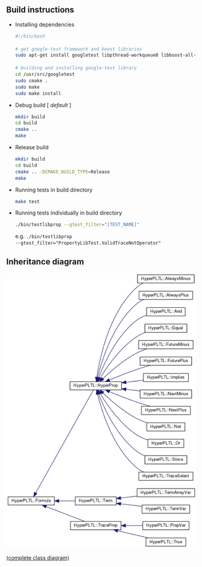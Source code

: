 

## Build instructions

* Installing dependencies

  ```bash
  #!/bin/bash
  
  # get google-test framework and boost libraries
  sudo apt-get install googletest libpthread-workqueue0 libboost-all-dev
  
  # building and installing google-test library
  cd /usr/src/googletest
  sudo cmake .
  sudo make
  sudo make install
  ```

- Debug build [ *default* ]

  ```bash
  mkdir build
  cd build
  cmake ..
  make
  ```

- Release build

  ```bash
  mkdir build
  cd build
  cmake .. -DCMAKE_BUILD_TYPE=Release
  make
  ```

- Running tests in build directory

  ```bash
  make test
  ```
- Running tests individually in build directory
  ```bash
  ./bin/testlibprop --gtest_filter="[TEST_NAME]"
  ```
  e.g. <code>./bin/testlibprop --gtest_filter="PropertyLibTest.ValidTraceNotOperator"</code>



## Inheritance diagram

<img src="./doc/inherit_graph_0.png" />

[(complete class diagram)](https://github.com/skmuduli92/libprop/blob/master/doc/classHyperPLTL_1_1Formula__inherit__graph.png)